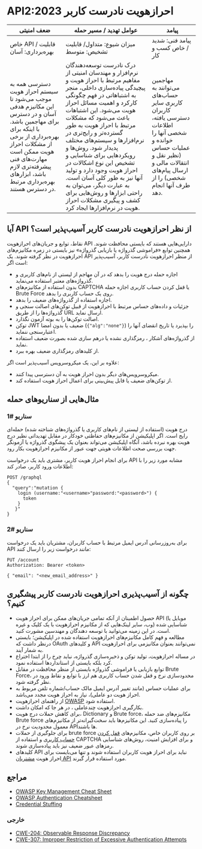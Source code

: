 # API2:2023 احرازهویت نادرست کاربر

| ضعف امنیتی | عوامل تهدید / مسیر حمله | پیامد |
|---------|--------------------|------------|
| خاص API / قابلیت بهره‌برداری: آسان |  میزان شیوع: متداول/ قابلیت تشخیص: متوسط              | پیامد فنی: شدید / خاص کسب و کار     |
|دسترسی همه به سیستم احراز هویت موجب می‌شود تا این مکانیزم هدفی آسان و در دسترس برای مهاجمین باشد. با اینکه برای بهره‌برداری از برخی از مشکلات احراز هویت ممکن است مهارت‌های فنی پیشرفته‌تری لازم باشد، ابزارهای بهره‌برداری مرتبط در دسترس هستند.|درک نادرست توسعه‌دهندگان نرم‌افزار و مهندسان امنیتی از مفاهیم مرتبط با احراز هویت و پیچیدگی پیاده‌سازی داخلی، منجر به اشتباهاتی در فهم چگونگی کارکرد و اهمیت مسائل احراز هویت می‌شود. این اشتباهات باعث می‌شود که مشکلات مرتبط با احراز هویت به طور گسترده‌تر و رایج‌تری در نرم‌افزارها و سیستم‌های مختلف پدیدار شود. روش‌ها و رویکردهایی برای شناسایی و تشخیص این نوع اشکالات در احراز هویت وجود دارد و تولید آنها نیز به طور کلی آسان است. به عبارت دیگر، می‌توان به راحتی ابزارها و روش‌هایی برای کشف و پیگیری مشکلات احراز هویت در نرم‌افزارها ایجاد کرد.|مهاجمین می‌توانند به حساب‌های کاربری سایر کاربران دسترسی یافته، اطلاعات شخصی آنها را خوانده و عملیات حساس (نظیر نقل و انتقالات مالی و ارسال پیام‌های شخصی) را از طرف آنها انجام دهد.|

## آیا API از نظر احرازهویت نادرست کاربر آسیب‌پذیر است؟

نقاط، توابع و جریان‌های احرازهویت API دارایی‌هایی هستند که بایستی محافظت شوند. همچنین توابع «فراموشی گذرواژه یا بازیابی گذرواژه» نیز بایستی در زمره مکانیزم‌های احرازهویت در نظر گرفته شوند.
یک API از منظر احرازهویت نادرست کاربر، آسیب‌پذیر است اگر:
-	اجازه حمله درج هویت را بدهد که در آن مهاجم از لیستی از نام‌های کاربری و گذرواژه‌های معتبر استفاده می‌نماید.
-	بدون استفاده از مکانیزم‌های CAPTCHA یا قفل کردن حساب کاربری  اجازه حمله Brute Force روی یک حساب کاربری را بدهد.
-	اجازه استفاده از گذرواژه‌های ضعیف را بدهد.
-	جزئیات و داده‌های حساس مرتبط با احرازهویت از قبیل توکن‌های اصالت سنجی و گذرواژه‌ها را از طریق URL ارسال نماید.
-	اصالت توکن‌ها را به بوته آزمون نگذارد.
-	توکن‌ JWT ضعیف یا بدون امضا (`{"alg":"none"}`) را بپذیرد یا تاریخ انقضای آنها را اعتبارسنجی ننماید.
-	از گذرواژه‌های آشکار ، رمزگذاری نشده یا درهم سازی شده بصورت ضعیف  استفاده نماید.
-	از کلیدهای رمزگذاری ضعیف بهره ببرد.

علاوه بر این، یک میکروسرویس آسیب‌پذیر است اگر:
-	میکروسرویس‌های دیگر بدون احراز هویت به آن دسترسی پیدا کنند.
-	از توکن‌های ضعیف یا قابل پیش‌بینی برای اعمال احراز هویت استفاده کند.

## مثال‌هایی از سناریوهای حمله

### سناریو #1

درج هویت (استفاده از لیستی از نام‌های کاربری یا گذرواژه‌های شناخته شده) حمله‌ای رایج است. اگر اپلیکیشن از مکانیزم‌های حفاظتی خودکار در مقابل تهدیداتی نظیر درج هویت بهره نبرده باشد، آنگاه اپلیکیشن می‌تواند بعنوان یک پیشگوی گذرواژه یا آزمونگر جهت بررسی صحت اطلاعات هویتی جهت عبور از مکانیزم احرازهویت بکار رود.

برای انجام احراز هویت کاربر، مشتری باید یک درخواست API مشابه مورد زیر را با اطلاعات ورود کاربر، صادر کند:

```
POST /graphql
{
  "query":"mutation {
    login (username:"<username>"password:"<password>") {
      token
    }
   }"
}
```

### سناریو #2

برای به‌روزرسانی آدرس ایمیل مرتبط با حساب کاربران، مشتریان باید یک درخواست API مانند درخواست زیر را ارسال کنند:

```
PUT /account
Authorization: Bearer <token>

{ "email": "<new_email_address>" }
```

## چگونه از ‌آسیب‌پذیری احرازهویت نادرست کاربر پیشگیری کنیم؟

- 	حصول اطمینان از آنکه تمامی جریان‌های ممکن برای احراز هویت API (موبایل یا وب، سایر لینک‌هایی که از مکانیزم احرازهویت با یک کلیک و غیره) شناسایی شده است. در این زمینه می‌توانید با توسعه دهندگان و مهندسین مشورت کنید.
-	مطالعه و فهم کامل مکانیزم‌های احرازهویت استفاده شده در اپلیکیشن؛ بایستی درنظر داشت که OAuth و کلیدهای API نمی‌توانند بعنوان مکانیزمی برای احرازهویت به شمار آیند.
-	در مساله احرازهویت، تولید توکن و ذخیره‌سازی گذرواژه، نباید چرخ را از ابتدا اختراع کرد بلکه بایستی از استانداردها استفاده نمود.
-	توابع بازیابی یا فراموشی گذرواژه بایستی از منظر محافظت در مقابل Brute Force، محدودسازی نرخ و قفل شدن حساب کاربری هم ارز با توابع و نقاط ورود  در نظر گرفته شود.
-	برای عملیات‌ حساس (مانند تغییر آدرس ایمیل مالک حساب/شماره تلفن مربوط به احراز هویت دو عاملی)، نیاز به احراز هویت مجدد می‌باشد.
-	 از راهنمای احرازهویت [OWASP][1] استفاده شود.
-	بکارگیری احرازهویت چندعاملی ، در هر جا که امکان داشت.
-	برای کاهش حملات درج هویت، Dictionary و Brute force، مکانیزم‌های ضد حمله Brute force را پیاده‌سازی کنید. این مکانیزم‌ها باید سخت‌گیرانه‌تر از مکانیزم‌های معمول محدودیت نرخ در APIها باشند.
-	برای جلوگیری از حملات brute force بر روی کاربران خاص، مکانیزم‌های [قفل کردن حساب کاربری][2] و استفاده از CAPTCHA و برای افزایش امنیت، روش‌های شناسایی رمزهای عبور ضعیف نیز باید پیاده‌سازی شوند.
- کلید‌های API نباید برای احراز هویت کاربران استفاده شوند و تنها می‌بایست برای احراز هویت [مشتریان API][3] مورد استفاده قرار گیرند.

## مراجع

- [OWASP Key Management Cheat Sheet][1]
- [OWASP Authentication Cheatsheet][4]
- [Credential Stuffing][5]

### خارجی

- [CWE-204: Observable Response Discrepancy][6]
- [CWE-307: Improper Restriction of Excessive Authentication Attempts][7]

[1]: https://cheatsheetseries.owasp.org/cheatsheets/Authentication_Cheat_Sheet.html
[2]: https://owasp.org/www-project-web-security-testing-guide/latest/4-Web_Application_Security_Testing/04-Authentication_Testing/03-Testing_for_Weak_Lock_Out_Mechanism(OTG-AUTHN-003)
[3]: https://cloud.google.com/endpoints/docs/openapi/when-why-api-key
[4]: https://cheatsheetseries.owasp.org/cheatsheets/Key_Management_Cheat_Sheet.html
[5]: https://owasp.org/www-community/attacks/Credential_stuffing
[6]: https://cwe.mitre.org/data/definitions/204.html
[7]: https://cwe.mitre.org/data/definitions/307.html
